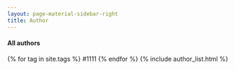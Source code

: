 ```yaml
---
layout: page-material-sidebar-right
title: Author
---
```

#### All authors
{% for tag in site.tags %}
#1111
{% endfor %}
{% include author_list.html %}
